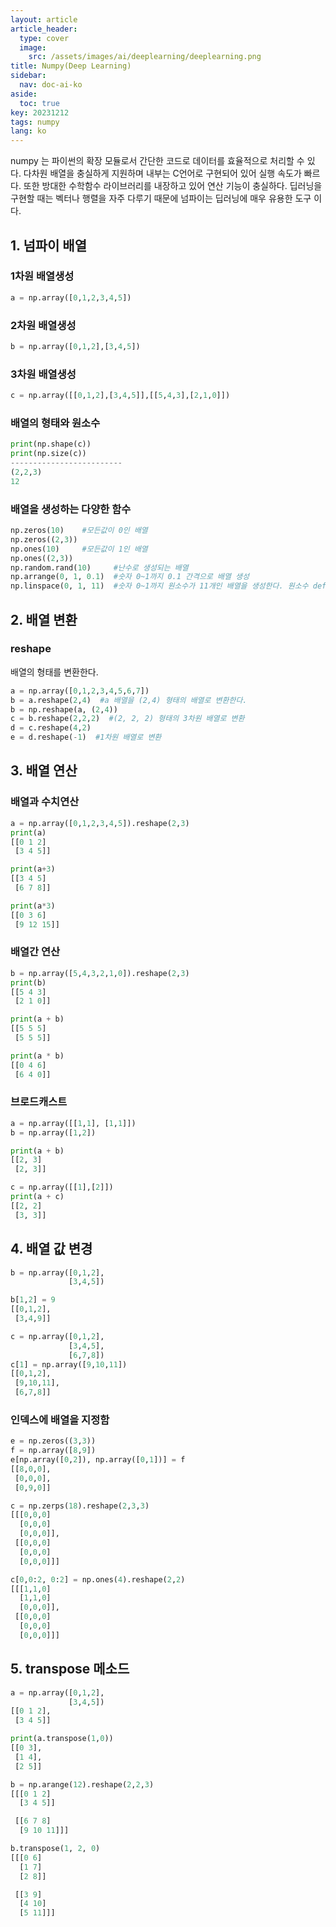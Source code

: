 ```yaml
---
layout: article
article_header:
  type: cover
  image:
    src: /assets/images/ai/deeplearning/deeplearning.png
title: Numpy(Deep Learning)
sidebar:
  nav: doc-ai-ko
aside:
  toc: true
key: 20231212
tags: numpy
lang: ko
---
```

numpy 는 파이썬의 확장 모듈로서 간단한 코드로 데이터를 효율적으로 처리할 수 있다.
다차원 배열을 충실하게 지원하며 내부는 C언어로 구현되어 있어 실행 속도가 빠르다. 또한 방대한 수학함수 라이브러리를 내장하고 있어 연산 기능이 충실하다.
딥러닝을 구현할 때는 벡터나 행렬을 자주 다루기 때문에 넘파이는 딥러닝에 매우 유용한 도구 이다.

<!--more-->

## 1. 넘파이 배열
### 1차원 배열생성
```python
a = np.array([0,1,2,3,4,5])
```
### 2차원 배열생성
```python
b = np.array([0,1,2],[3,4,5])
```
### 3차원 배열생성
```python
c = np.array([[0,1,2],[3,4,5]],[[5,4,3],[2,1,0]])
```
### 배열의 형태와 원소수
```python
print(np.shape(c))
print(np.size(c))
-------------------------
(2,2,3)
12
```
### 배열을 생성하는 다양한 함수
```python
np.zeros(10)    #모든값이 0인 배열
np.zeros((2,3))
np.ones(10)     #모든값이 1인 배열
np.ones((2,3))
np.random.rand(10)     #난수로 생성되는 배열
np.arrange(0, 1, 0.1)  #숫자 0~1까지 0.1 간격으로 배열 생성
np.linspace(0, 1, 11)  #숫자 0~1까지 원소수가 11개인 배열을 생성한다. 원소수 default = 50
```

## 2. 배열 변환
### reshape
배열의 형태를 변환한다.
```python
a = np.array([0,1,2,3,4,5,6,7])
b = a.reshape(2,4)  #a 배열을 (2,4) 형태의 배열로 변환한다.
b = np.reshape(a, (2,4))
c = b.reshape(2,2,2)  #(2, 2, 2) 형태의 3차원 배열로 변환
d = c.reshape(4,2)
e = d.reshape(-1)  #1차원 배열로 변환
```

## 3. 배열 연산
### 배열과 수치연산
```python
a = np.array([0,1,2,3,4,5]).reshape(2,3)
print(a)
[[0 1 2]
 [3 4 5]]

print(a+3)
[[3 4 5]
 [6 7 8]]

print(a*3)
[[0 3 6]
 [9 12 15]]
```
### 배열간 연산
```python
b = np.array([5,4,3,2,1,0]).reshape(2,3)
print(b)
[[5 4 3]
 [2 1 0]]

print(a + b)
[[5 5 5]
 [5 5 5]]

print(a * b)
[[0 4 6]
 [6 4 0]]
```
### 브로드캐스트
```python
a = np.array([[1,1], [1,1]])
b = np.array([1,2])

print(a + b)
[[2, 3]
 [2, 3]]

c = np.array([[1],[2]])
print(a + c)
[[2, 2]
 [3, 3]]
```

## 4. 배열 값 변경
```python
b = np.array([0,1,2],
             [3,4,5])

b[1,2] = 9
[[0,1,2],
 [3,4,9]]

c = np.array([0,1,2],
             [3,4,5],
             [6,7,8])
c[1] = np.array([9,10,11])
[[0,1,2],
 [9,10,11],
 [6,7,8]]
```
### 인덱스에 배열을 지정함
```python
e = np.zeros((3,3))
f = np.array([8,9])
e[np.array([0,2]), np.array([0,1])] = f
[[8,0,0],
 [0,0,0],
 [0,9,0]]

c = np.zerps(18).reshape(2,3,3)
[[[0,0,0]
  [0,0,0]
  [0,0,0]],
 [[0,0,0]
  [0,0,0]
  [0,0,0]]]

c[0,0:2, 0:2] = np.ones(4).reshape(2,2)
[[[1,1,0]
  [1,1,0]
  [0,0,0]],
 [[0,0,0]
  [0,0,0]
  [0,0,0]]]
```
## 5. transpose 메소드
```python
a = np.array([0,1,2],
             [3,4,5])
[[0 1 2],
 [3 4 5]]

print(a.transpose(1,0))
[[0 3],
 [1 4],
 [2 5]]

b = np.arange(12).reshape(2,2,3)
[[[0 1 2]
  [3 4 5]]

 [[6 7 8]
  [9 10 11]]]

b.transpose(1, 2, 0)
[[[0 6]
  [1 7]
  [2 8]]

 [[3 9]
  [4 10]
  [5 11]]]
```
